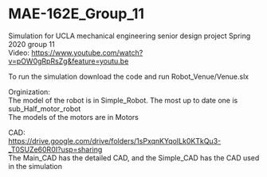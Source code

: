 # MAE-162E_Group_11
Simulation for UCLA mechanical engineering senior design project Spring 2020 group 11 <br />
Video: https://www.youtube.com/watch?v=pOW0gRpRsZg&feature=youtu.be

To run the simulation download the code and run Robot_Venue/Venue.slx

Orginization:<br />
The model of the robot is in Simple_Robot. The most up to date one is sub_Half_motor_robot<br />
The models of the motors are in Motors

CAD:<br />
https://drive.google.com/drive/folders/1sPxqnKYqoILk0KTkQu3-_T0SUZe60R0I?usp=sharing <br />
The Main_CAD has the detailed CAD, and the Simple_CAD has the CAD used in the simulation
